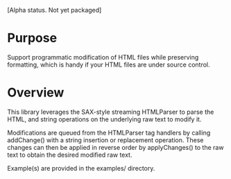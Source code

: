 [Alpha status. Not yet packaged]

# Purpose
Support programmatic modification of HTML files while preserving formatting, which is handy if your HTML files are under source control.

# Overview
This library leverages the SAX-style streaming HTMLParser to parse the HTML, and string operations on the underlying raw text to modify it.

Modifications are queued from the HTMLParser tag handlers by calling addChange() with a string insertion or replacement operation.
These changes can then be applied in reverse order by applyChanges() to the raw text to obtain the desired modified raw text.

Example(s) are provided in the examples/ directory.
